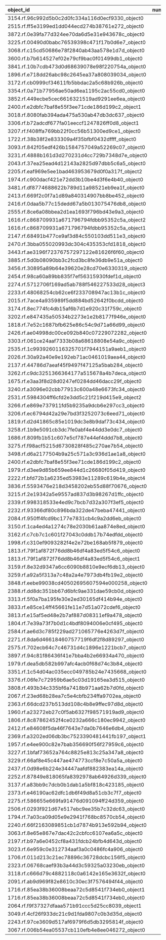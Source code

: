 | object_id                                        |   num_queries |   top1_rate |   top5_rate |   mean_rank |   median_rank |
|:-------------------------------------------------|--------------:|------------:|------------:|------------:|--------------:|
| 3154.rf.96c992d5b0c2d0fc334a116d0ecf9330_object0 |             1 |           1 |    1        |     1       |           1   |
| 2515.rf.ff5e3199ed1dd044ecd274b38761e272_object0 |             1 |           1 |    1        |     1       |           1   |
| 3872.rf.0e39fa77d324ee70da6d5e31e943678c_object0 |             1 |           1 |    1        |     1       |           1   |
| 3225.rf.00490d0babc76539398c471f17b0d6e7_object0 |             1 |           1 |    1        |     1       |           1   |
| 3068.rf.c15cd50686e78f2840ab43aa578e1d7d_object0 |             3 |           0 |    0        |    53.6667  |          51   |
| 3600.rf.b7b614527ef02e79cf9bac0f01499db1_object0 |             3 |           0 |    0.333333 |     7.66667 |           9   |
| 3841.rf.10b7cdb473d0d68639078e98f220754a_object0 |             3 |           0 |    0        |    41       |          40   |
| 1896.rf.e718dd26abc98c2645ea37a808039034_object0 |             2 |           0 |    0        |    32       |          32   |
| 3172.rf.cb0999cf34611fb5bbdac2a5c68b926b_object0 |             2 |           0 |    0        |    21       |          21   |
| 3354.rf.0a71b77956ae50ad6ea1195c2ac55cd0_object0 |             2 |           0 |    0        |   102       |         102   |
| 3852.rf.449ecbe5cec6616321519ad9291ee6ea_object0 |             2 |           0 |    0        |    13.5     |          13.5 |
| 2400.rf.e2dbfc7baf8e55f3ee71cde186d199c2_object1 |             2 |           0 |    0        |    25       |          25   |
| 3018.rf.8080fab394ada475a530ab47db3dc637_object0 |             2 |           0 |    0        |    35       |          35   |
| 3306.rf.b72adcdf677fa01eeccf1247826ff0d8_object1 |             2 |           0 |    0        |    25       |          25   |
| 3207.rf.f408ffa769bb22f0cc56b51300ed9ce1_object0 |             2 |           0 |    0        |    71       |          71   |
| 1722.rf.38b38f2e833309a4f35bfbf0432dffff_object0 |             1 |           0 |    0        |    96       |          96   |
| 3093.rf.842f05edf426b1584757049a52269c07_object0 |             1 |           0 |    0        |    48       |          48   |
| 3231.rf.4888b161d3d270231d4cc729b7348d7e_object0 |             1 |           0 |    0        |    18       |          18   |
| 2043.rf.37ea25ead4d12143a2825d97dbb5c6a5_object0 |             1 |           0 |    0        |    47       |          47   |
| 2205.rf.eaf969e5ee1bad463953679d0f0a317f_object2 |             1 |           0 |    0        |    71       |          71   |
| 1974.rf.c900dacf421e72dd3b10be4d3f6e4b40_object0 |             1 |           0 |    0        |    61       |          61   |
| 3481.rf.df8774688622b789d11a98521eb9ea1f_object0 |             1 |           0 |    0        |    44       |          44   |
| 2413.rf.669f2c0f7a1d89a840314907bb8be452_object0 |             1 |           0 |    0        |    94       |          94   |
| 2416.rf.0daa5b77c15dedd67a5b013075476db8_object0 |             1 |           0 |    0        |    10       |          10   |
| 2555.rf.8ce6a08bbea2d1ea1693f796bd43e9a3_object0 |             1 |           0 |    0        |    38       |          38   |
| 1616.rf.c868709931a671796794fdbb95352c5a_object2 |             1 |           0 |    0        |    53       |          53   |
| 1616.rf.c868709931a671796794fdbb95352c5a_object1 |             1 |           0 |    0        |    62       |          62   |
| 2147.rf.68491b477ce9af3d84c550103dd511e3_object0 |             1 |           0 |    0        |    66       |          66   |
| 2470.rf.3bba055020993dc304c435353cfd1818_object0 |             1 |           0 |    0        |    85       |          85   |
| 3443.rf.ae3196f72376757297122e81626f6f60_object0 |             1 |           0 |    0        |   112       |         112   |
| 3885.rf.5d0b08090bb3c2fcd3bc8fe36db9e51a_object0 |             1 |           0 |    0        |   110       |         110   |
| 3456.rf.30895a89b64e39620e28cd70e6330319_object0 |             1 |           0 |    0        |    33       |          33   |
| 2454.rf.98ca60a89bb835f7ef56315930fdef1d_object0 |             1 |           0 |    0        |    57       |          57   |
| 2274.rf.5712706f169ad5ab788f546227533d28_object3 |             1 |           0 |    0        |   131       |         131   |
| 2233.rf.48068254cb62ce6f233708947ac13b1c_object0 |             1 |           0 |    1        |     5       |           5   |
| 2015.rf.7ace4a935989f5dd884bd52642f0bcdd_object0 |             1 |           0 |    0        |    47       |          47   |
| 3174.rf.8ec774fc4db15af6b7d1e920c31f759c_object0 |             1 |           0 |    0        |   122       |         122   |
| 3202.rf.e847435a50534b2273e1e2b8177f946e_object0 |             1 |           0 |    0        |    68       |          68   |
| 1818.rf.7e52c1687bfb625e86c54c9d71a66d99_object0 |             1 |           0 |    0        |    25       |          25   |
| 2426.rf.ae04998dc00ce092b840c07229072282_object0 |             1 |           0 |    0        |    26       |          26   |
| 3303.rf.061ce24aaf7333b08a68618808e54a9c_object0 |             1 |           0 |    0        |     9       |           9   |
| 2535.rf.1c9939260116325701f7944151a9aeb1_object0 |             1 |           0 |    0        |    25       |          25   |
| 2026.rf.30a92a40e9e192eb71ac0461019aea44_object0 |             1 |           0 |    0        |    24       |          24   |
| 2137.rf.44786d7aeaf45f9497f47125a5bab284_object0 |             1 |           0 |    0        |    82       |          82   |
| 3262.rf.c9dc3251366364177a515678a4b7deca_object0 |             1 |           0 |    0        |   147       |         147   |
| 1675.rf.e3aa3f8d28d0247ef0284dd46dacc29f_object0 |             1 |           0 |    0        |    11       |          11   |
| 3240.rf.a3096e02cbb77913c600a48e6673fc34_object0 |             1 |           0 |    0        |    87       |          87   |
| 2531.rf.5984304ff6cfd2e3dd5c21f219d415e9_object2 |             1 |           0 |    0        |     7       |           7   |
| 3266.rf.e869e737911fd5b9235a9dcb6e297cc3_object0 |             1 |           0 |    0        |    55       |          55   |
| 3206.rf.ec6794d42a29e7bd3f3252073c6eed71_object0 |             1 |           0 |    0        |    63       |          63   |
| 1819.rf.d2d41865c85e1019dc3e8b9daf73c434_object0 |             1 |           0 |    0        |    49       |          49   |
| 3258.rf.1b9e5091cb3dc7fe0abf4e44dd3e0dc7_object0 |             1 |           0 |    0        |    13       |          13   |
| 1686.rf.809fb1b51c607e5cf787e44ef4ddd7b8_object0 |             1 |           0 |    0        |    36       |          36   |
| 3275.rf.f98acf5215d6730828f485c270ae7b54_object0 |             1 |           0 |    0        |   102       |         102   |
| 3498.rf.d6a2177504b9a25c571a3c936d1ae1a8_object0 |             1 |           0 |    0        |    23       |          23   |
| 2400.rf.e2dbfc7baf8e55f3ee71cde186d199c2_object0 |             1 |           0 |    0        |   139       |         139   |
| 1979.rf.d3ee9d85b659ee844d1c26680f05d419_object0 |             1 |           0 |    0        |    18       |          18   |
| 2222.rf.bfd72b1a6235ed53983e11289c619b4e_object4 |             1 |           0 |    0        |    42       |          42   |
| 3836.rf.5593476e218d3458202eb55d88f70676_object0 |             1 |           0 |    0        |    96       |          96   |
| 3215.rf.2e19342a5e9557ad837d3b98267d1ffc_object0 |             1 |           0 |    1        |     2       |           2   |
| 2339.rf.998318533e4ed9c7bcb7d32a307f3ef5_object0 |             1 |           0 |    0        |   131       |         131   |
| 2232.rf.93366df80c896bda322de47beba47441_object0 |             1 |           0 |    0        |    81       |          81   |
| 2084.rf.950ff4fcd9bc177e7831cb4c9a2dd6eb_object0 |             1 |           0 |    0        |    11       |          11   |
| 3150.rf.1ca4ed4a1274c78e2030b61aa874e8ed_object0 |             1 |           0 |    0        |    37       |          37   |
| 3162.rf.c7cb7c1c601f27043c0ddb17b74edfdd_object0 |             1 |           0 |    0        |     8       |           8   |
| 1998.rf.c310ef9093282f4e2e72be168ab5f879_object0 |             1 |           0 |    0        |    83       |          83   |
| 1813.rf.79f1af872f76dd8b46df4a83ed5f54c6_object0 |             1 |           0 |    0        |   107       |         107   |
| 1813.rf.79f1af872f76dd8b46df4a83ed5f54c6_object1 |             1 |           0 |    1        |     5       |           5   |
| 3159.rf.8e32d9347a6cc6090b8810e9ecf6db13_object0 |             1 |           0 |    0        |    16       |          16   |
| 3259.rf.a92a5f313a7c48a2a4e7973db4fb19e2_object0 |             1 |           0 |    0        |    46       |          46   |
| 3848.rf.eebe99038cd40502695607594e000258_object0 |             1 |           0 |    0        |    75       |          75   |
| 2388.rf.dd8dc351bb67d6bfc9ae331dae59cb0d_object0 |             1 |           0 |    0        |    35       |          35   |
| 3313.rf.5f0a7ba195fe30e2ed30165df414b94e_object0 |             1 |           0 |    0        |    45       |          45   |
| 3833.rf.e85ce14ff45661fe11e7d51a072cdef6_object0 |             1 |           0 |    0        |    20       |          20   |
| 3813.rf.e15af5ed48e2b7af887d08311ef9a478_object0 |             1 |           0 |    0        |   135       |         135   |
| 1804.rf.7e39a73f7b0d1c4bdf8094006e0cf495_object0 |             1 |           0 |    0        |     9       |           9   |
| 2584.rf.ae6d3c785f229ad271065776e4263d7f_object0 |             1 |           0 |    0        |    12       |          12   |
| 2271.rf.8da6d46618460757719f6df2f8d89297_object0 |             1 |           0 |    0        |    19       |          19   |
| 2575.rf.702ecb64c7c46731d4c1896e1221bcb7_object0 |             1 |           0 |    0        |    99       |          99   |
| 3897.rf.94c81f86436f41e7bba4b2e66934a470_object0 |             1 |           0 |    0        |    93       |          93   |
| 1979.rf.dea5db582b997afc4acb0f68d74c3b84_object0 |             1 |           0 |    0        |    28       |          28   |
| 3351.rf.1c54d04ac035ecc049785b24e7435668_object0 |             1 |           0 |    0        |   114       |         114   |
| 3376.rf.06fe7c72959b6ae5c03d19165ea3d515_object0 |             1 |           0 |    0        |    52       |          52   |
| 3808.rf.493b34c335bf6a7418b971aa62b7d0fd_object0 |             1 |           0 |    0        |    28       |          28   |
| 2067.rf.23ed68b28ea7c5e4cbfb234ffa9702ea_object0 |             1 |           0 |    0        |    24       |          24   |
| 2363.rf.66dcd237b513dd108c4b8e9ffec97d8d_object0 |             1 |           0 |    0        |    74       |          74   |
| 1960.rf.a23272eb27c0f5ab6327f98571919ad9_object0 |             1 |           0 |    0        |     6       |           6   |
| 1806.rf.8c87862452f4ce0232a666c180ec9942_object0 |             1 |           0 |    0        |    67       |          67   |
| 2412.rf.e84608f5da46f7643e7da0b7646e6db4_object0 |             1 |           0 |    0        |    46       |          46   |
| 2369.rf.a3202ed06db3bc7523390481441fb197_object1 |             1 |           0 |    0        |    14       |          14   |
| 1957.rf.e4ee900c82e7bab356690f56f27959c6_object0 |             1 |           0 |    0        |     7       |           7   |
| 3227.rf.1bfaf73652a764c8825e813c25a347a8_object0 |             1 |           0 |    0        |    31       |          31   |
| 3229.rf.66af8e45c447ae474773ccf8e7c50a5a_object0 |             1 |           0 |    0        |    65       |          65   |
| 2437.rf.0d98e6b224e34447aafdf882383ea14a_object0 |             1 |           0 |    0        |    52       |          52   |
| 2252.rf.87849e818065fa8392978ab64926d339_object0 |             1 |           0 |    0        |   127       |         127   |
| 3137.rf.a83bb9c7dcb0b1dab1a5bf818c423185_object0 |             1 |           0 |    0        |    19       |          19   |
| 2373.rf.e46190ac62dfc1db6f49d8a51cb3c7f7_object0 |             1 |           0 |    0        |    91       |          91   |
| 2275.rf.586655e669fa91476d091094ff24d359_object0 |             1 |           0 |    0        |    19       |          19   |
| 2506.rf.0293f921d67e517ebc9ee35b7c32dc63_object0 |             1 |           0 |    0        |    24       |          24   |
| 1794.rf.7a03ca09d05e9e2941f768bc8570cb54_object0 |             1 |           0 |    0        |   102       |         102   |
| 2240.rf.66f2163089851cb1d7874b913e592b94_object0 |             1 |           0 |    0        |     7       |           7   |
| 3063.rf.8e65e867e7dac42c2cbfcc6107ea6a5c_object0 |             1 |           0 |    0        |    54       |          54   |
| 2197.rf.b97a6e0452cf8a431fdcb24bfb4d643d_object0 |             1 |           0 |    1        |     3       |           3   |
| 3023.rf.6e959c0e312734aaf3a0c0486fc4a906_object0 |             1 |           0 |    0        |    84       |          84   |
| 1706.rf.011d213c21ec78896c36728dcbc156f5_object0 |             1 |           0 |    0        |    16       |          16   |
| 2323.rf.06768caef93b3a44d3c59325a03230eb_object0 |             1 |           0 |    0        |    69       |          69   |
| 3118.rf.c666d79c4882118c0a6142e165e3632f_object0 |             1 |           0 |    0        |    19       |          19   |
| 2091.rf.ab9d969f82e8610c30ec3f7576494f44_object0 |             1 |           0 |    0        |   109       |         109   |
| 1716.rf.85ea38b36008beaa72c5d8541f734eb0_object1 |             1 |           0 |    1        |     2       |           2   |
| 1716.rf.85ea38b36008beaa72c5d8541f734eb0_object0 |             1 |           0 |    0        |    24       |          24   |
| 2064.rf.f9f37327dfaaa571b91ccc5d25cc8039_object1 |             1 |           0 |    0        |    18       |          18   |
| 3049.rf.4cf26f933dc21c9d1fda9807c0b3d35d_object0 |             1 |           0 |    0        |   108       |         108   |
| 2243.rf.97ce3609d517af6979f6d5db3295814f_object0 |             1 |           0 |    0        |    28       |          28   |
| 3067.rf.006b54ea05537cb110efb4e8ee046272_object0 |             1 |           0 |    0        |    77       |          77   |
